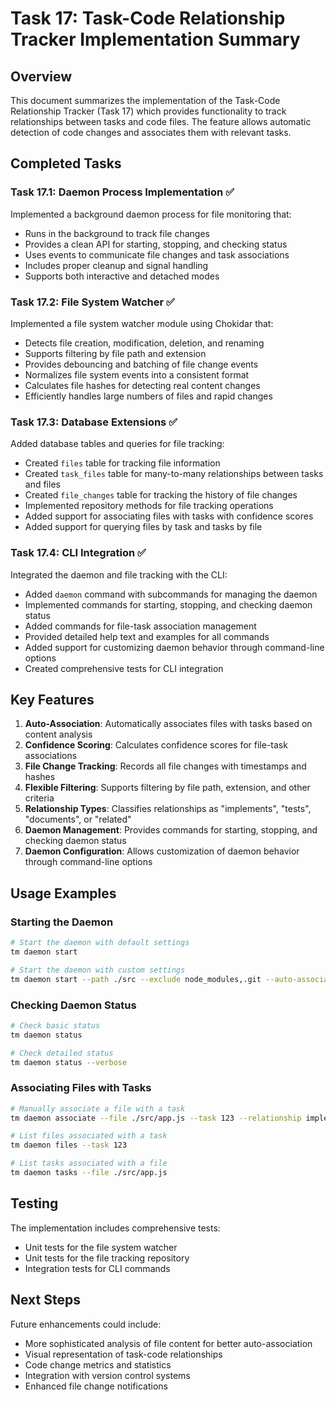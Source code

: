 # Task 17: Task-Code Relationship Tracker Implementation Summary

## Overview

This document summarizes the implementation of the Task-Code Relationship Tracker (Task 17) which provides functionality to track relationships between tasks and code files. The feature allows automatic detection of code changes and associates them with relevant tasks.

## Completed Tasks

### Task 17.1: Daemon Process Implementation ✅

Implemented a background daemon process for file monitoring that:
- Runs in the background to track file changes
- Provides a clean API for starting, stopping, and checking status
- Uses events to communicate file changes and task associations
- Includes proper cleanup and signal handling
- Supports both interactive and detached modes

### Task 17.2: File System Watcher ✅

Implemented a file system watcher module using Chokidar that:
- Detects file creation, modification, deletion, and renaming
- Supports filtering by file path and extension
- Provides debouncing and batching of file change events
- Normalizes file system events into a consistent format
- Calculates file hashes for detecting real content changes
- Efficiently handles large numbers of files and rapid changes

### Task 17.3: Database Extensions ✅

Added database tables and queries for file tracking:
- Created `files` table for tracking file information
- Created `task_files` table for many-to-many relationships between tasks and files
- Created `file_changes` table for tracking the history of file changes
- Implemented repository methods for file tracking operations
- Added support for associating files with tasks with confidence scores
- Added support for querying files by task and tasks by file

### Task 17.4: CLI Integration ✅

Integrated the daemon and file tracking with the CLI:
- Added `daemon` command with subcommands for managing the daemon
- Implemented commands for starting, stopping, and checking daemon status
- Added commands for file-task association management
- Provided detailed help text and examples for all commands
- Added support for customizing daemon behavior through command-line options
- Created comprehensive tests for CLI integration

## Key Features

1. **Auto-Association**: Automatically associates files with tasks based on content analysis
2. **Confidence Scoring**: Calculates confidence scores for file-task associations
3. **File Change Tracking**: Records all file changes with timestamps and hashes
4. **Flexible Filtering**: Supports filtering by file path, extension, and other criteria
5. **Relationship Types**: Classifies relationships as "implements", "tests", "documents", or "related"
6. **Daemon Management**: Provides commands for starting, stopping, and checking daemon status
7. **Daemon Configuration**: Allows customization of daemon behavior through command-line options

## Usage Examples

### Starting the Daemon

```bash
# Start the daemon with default settings
tm daemon start

# Start the daemon with custom settings
tm daemon start --path ./src --exclude node_modules,.git --auto-associate --confidence 80
```

### Checking Daemon Status

```bash
# Check basic status
tm daemon status

# Check detailed status
tm daemon status --verbose
```

### Associating Files with Tasks

```bash
# Manually associate a file with a task
tm daemon associate --file ./src/app.js --task 123 --relationship implements

# List files associated with a task
tm daemon files --task 123

# List tasks associated with a file
tm daemon tasks --file ./src/app.js
```

## Testing

The implementation includes comprehensive tests:
- Unit tests for the file system watcher
- Unit tests for the file tracking repository
- Integration tests for CLI commands

## Next Steps

Future enhancements could include:
- More sophisticated analysis of file content for better auto-association
- Visual representation of task-code relationships
- Code change metrics and statistics
- Integration with version control systems
- Enhanced file change notifications
